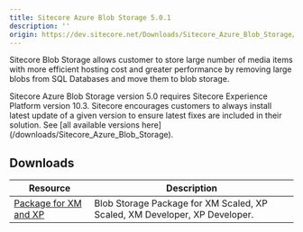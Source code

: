 ```yaml
---
title: Sitecore Azure Blob Storage 5.0.1
description: ''
origin: https://dev.sitecore.net/Downloads/Sitecore_Azure_Blob_Storage/1x/Sitecore_Azure_Blob_Storage_501
---
```


Sitecore Blob Storage allows customer to store large number of media items with more efficient hosting cost and greater performance by removing large blobs from SQL Databases and move them to blob storage.

  <Alert variant='warning' mb={4}>
    <AlertIcon />
    Sitecore Azure Blob Storage version 5.0 requires Sitecore Experience Platform version 10.3.
  </Alert>
  
  <Alert variant='warning' mb={4}>
    <AlertIcon />
    Sitecore encourages customers to always install latest update of a given version to ensure latest fixes are included in their solution. See [all available versions here](/downloads/Sitecore_Azure_Blob_Storage).
  </Alert>
  

## Downloads

 | Resource | Description |
 | --- | --- |
 | [Package for XM and XP](https://scdp.blob.core.windows.net/downloads/Sitecore%20Azure%20Blob%20Storage/1x/Sitecore%20Azure%20Blob%20Storage%20501/Secure/Sitecore.BlobStorageProvider%205.0.1%20rev.%2000839.scwdp.zip) | Blob Storage Package for XM Scaled, XP Scaled, XM Developer, XP Developer. |